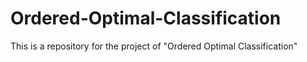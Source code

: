# Ordered-Optimal-Classification
This is a repository for the project of "Ordered Optimal Classification"
